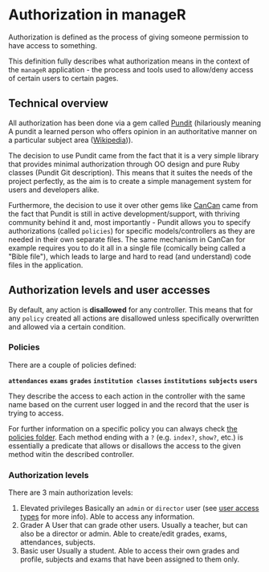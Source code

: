 # Authorization in manageR

Authorization is defined as the process of giving someone permission to have access to something.

This definition fully describes what authorization means in the context of the `manageR` application - the process and tools used to allow/deny access of certain users to certain pages.

## Technical overview
All authorization has been done via a gem called [Pundit](https://github.com/varvet/pundit) (hilariously meaning A pundit a learned person who offers opinion in an authoritative manner on a particular subject area ([Wikipedia](https://en.wikipedia.org/wiki/Pundit))).

The decision to use Pundit came from the fact that it is a very simple library that provides minimal authorization through OO design and pure Ruby classes (Pundit Git description). This means that it suites the needs of the project perfectly, as the aim is to create a simple management system for users and developers alike.

Furthermore, the decision to use it over other gems like [CanCan](https://github.com/ryanb/cancan) came from the fact that Pundit is still in active development/support, with thriving community behind it and, most importantly - Pundit allows you to specify authorizations (called `policies`) for specific models/controllers as they are needed in their own separate files. The same mechanism in CanCan for example requires you to do it all in a single file (comically being called a "Bible file"), which leads to large and hard to read (and understand) code files in the application.

## Authorization levels and user accesses
By default, any action is __disallowed__ for any controller.
This means that for any `policy` created all actions are disallowed unless specifically overwritten and allowed via a certain condition.

### Policies
There are a couple of policies defined:

**`attendances`**
**`exams`**
**`grades`**
**`institution classes`**
**`institutions`**
**`subjects`**
**`users`**

They describe the access to each action in the controller with the same name based on the current user logged in and the record that the user is trying to access.

For further information on a specific policy you can always check [the policies folder](../../app/policies/).
Each method ending with a `?` (e.g. `index?`, `show?`, etc.) is essentially a predicate that allows or disallows the
access to the given method witin the described controller.

### Authorization levels
There are 3 main authorization levels:

1. Elevated privileges
Basically an `admin` or `director` user (see [user access types](./authentication.md) for more info).
Able to access any information.
2. Grader
A User that can grade other users.
Usually a teacher, but can also be a director or admin.
Able to create/edit grades, exams, attendances, subjects.
3. Basic user
Usually a student.
Able to access their own grades and profile, subjects and exams that have been assigned to them only.
